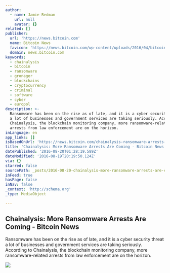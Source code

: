 ```yaml
---
author:
  - name: Jamie Redman
    url: null
    avatar: {}
related: []
publisher:
  url: 'https://news.bitcoin.com'
  name: Bitcoin News
  favicon: 'https://news.bitcoin.com/wp-content/uploads/2016/04/bitcoin_fav.png'
  domain: news.bitcoin.com
keywords:
  - chainalysis
  - bitcoin
  - ransomware
  - gronager
  - blockchains
  - cryptocurrency
  - criminal
  - software
  - cyber
  - europol
description: >-
  Ransomware has been on the rise as of late, and it is a cyber security threat
  a lot of businesses and government services are taking seriously. According to
  Chainalysis, the blockchain monitoring company, more ransomware-related
  arrests from law enforcement are on the horizon.
inLanguage: en
app_links: []
isBasedOnUrl: 'https://news.bitcoin.com/chainalysis-ransomware-arrests-coming/'
title: 'Chainalysis: More Ransomware Arrests Are Coming - Bitcoin News'
datePublished: '2016-08-20T01:28:19.589Z'
dateModified: '2016-08-19T20:19:50.124Z'
via: {}
starred: false
sourcePath: _posts/2016-08-20-chainalysis-more-ransomware-arrests-are-coming-bitcoin-ne.md
inFeed: true
hasPage: false
inNav: false
_context: 'http://schema.org'
_type: MediaObject

---
```

<article style=""><h1>Chainalysis: More Ransomware Arrests Are Coming - Bitcoin News</h1><p>Ransomware has been on the rise as of late, and it is a cyber security threat a lot of businesses and government services are taking seriously. According to Chainalysis, the blockchain monitoring company, more ransomware-related arrests from law enforcement are on the horizon.</p><img src="https://news.bitcoin.com/wp-content/uploads/2016/08/chalysisCov.jpg" /></article>